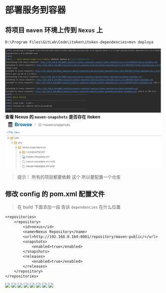 # **部署服务到容器**

## 将项目 `maven` 环境上传到 `Nexus` 上
```
D:\Program Files\GitLab\Code\itoken\itoken-dependencies>mvn deploya
```
![](/assets/spring-cloud-itoken-prepare/E2ADBF99DC86425E8DA5596558D8E38D.jpg)
**查看 Nexus 的 `maven-snapshots` 是否存在 itoken**
![](/assets/spring-cloud-itoken-prepare/174ACCD25CDA440EB69CF5692941F1FC.jpg)
> 提示：
> 所有的项目都要依赖 这个 所以要配置一个仓库

## 修改 config 的 pom.xml 配置文件
> 在 build 下面添加一段 告诉 `dependencies` 在什么位置
```
<repositories>
    <repository>
        <id>nexus</id>
        <name>Nexus Repository</name>
        <url>http://192.168.0.164:8081/repository/maven-public/</url>
        <snapshots>
            <enabled>true</enabled>
        </snapshots>
        <releases>
            <enabled>true</enabled>
        </releases>
    </repository>
</repositories>
```
![](/assets/spring-cloud-itoken-prepare/)
![](/assets/spring-cloud-itoken-prepare/)
![](/assets/spring-cloud-itoken-prepare/)
![](/assets/spring-cloud-itoken-prepare/)
![](/assets/spring-cloud-itoken-prepare/)
![](/assets/spring-cloud-itoken-prepare/)
![](/assets/spring-cloud-itoken-prepare/)
![](/assets/spring-cloud-itoken-prepare/)
